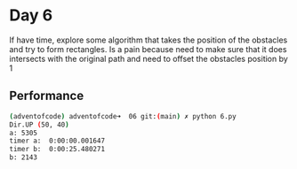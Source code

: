 # Day 6

If have time, explore some algorithm that takes the position of the obstacles and try to form rectangles. Is a pain because need to make sure
that it does intersects with the original path and need to offset the obstacles position by 1

## Performance
```bash
(adventofcode) adventofcode➜  06 git:(main) ✗ python 6.py
Dir.UP (50, 40)
a: 5305
timer a:  0:00:00.001647
timer b:  0:00:25.480271
b: 2143
```